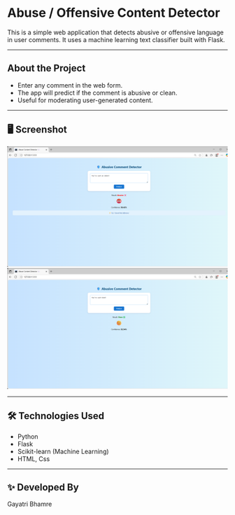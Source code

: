 #  Abuse / Offensive Content Detector

This is a simple web application that detects abusive or offensive language in user comments. It uses a machine learning text classifier built with Flask.

---

##  About the Project

- Enter any comment in the web form.
- The app will predict if the comment is abusive or clean.
- Useful for moderating user-generated content.

---

## 🖥️ Screenshot

![App Screenshot](screenshots/output1.png)
![App Screenshot](screenshots/output2.png)


---

## 🛠️ Technologies Used

- Python
- Flask
- Scikit-learn (Machine Learning)
- HTML, Css

---

## ✨ Developed By

Gayatri Bhamre
